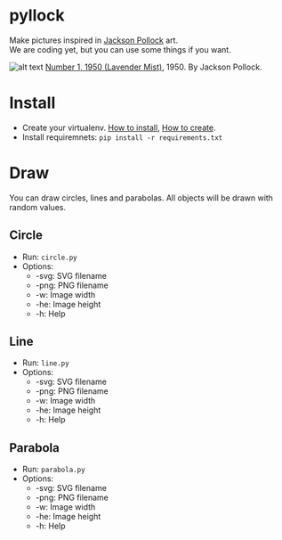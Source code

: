pyllock
=======

Make pictures inspired in [Jackson Pollock](http://en.wikipedia.org/wiki/Jackson_Pollock) art.  
We are coding yet, but you can use some things if you want.

![alt text](https://c2.staticflickr.com/4/3212/3143931469_d6ec28192b_z.jpg?zz=1)
[Number 1, 1950 (Lavender Mist)](https://www.nga.gov/collection/gallery/20centpa/20centpa-55819.html), 1950. By Jackson Pollock.


# Install
- Create your virtualenv. [How to install](http://virtualenv.readthedocs.org/en/latest/virtualenv.html#installation), [How to create](http://virtualenv.readthedocs.org/en/latest/virtualenv.html#usage).
- Install requiremnets: `pip install -r requirements.txt`

# Draw
You can draw circles, lines and parabolas. All objects will be drawn with random values.

## Circle
- Run: `circle.py`
- Options:
  - -svg: SVG filename
  - -png: PNG filename
  - -w: Image width
  - -he: Image height
  - -h: Help

## Line
- Run: `line.py`
- Options:
  - -svg: SVG filename
  - -png: PNG filename
  - -w: Image width
  - -he: Image height
  - -h: Help

## Parabola
- Run: `parabola.py`
- Options:
  - -svg: SVG filename
  - -png: PNG filename
  - -w: Image width
  - -he: Image height
  - -h: Help

